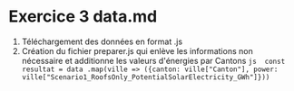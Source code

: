 # Exercice 3 data.md
1. Téléchargement des données en format .js
2. Création du fichier preparer.js qui enlève les informations non nécessaire et additionne les valeurs d'énergies par Cantons
`js 
const resultat = data
.map(ville => ({canton: ville["Canton"], power: ville["Scenario1_RoofsOnly_PotentialSolarElectricity_GWh"]}))
`